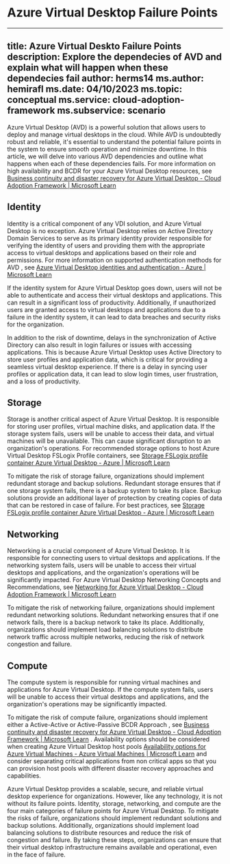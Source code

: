 # Azure Virtual Desktop Failure Points

---
title: Azure Virtual Deskto Failure Points
description: Explore the dependecies of AVD and explain what will happen when these dependecies fail
author: herms14
ms.author: hemirafl
ms.date: 04/10/2023
ms.topic: conceptual
ms.service: cloud-adoption-framework
ms.subservice: scenario
---
Azure Virtual Desktop (AVD) is a powerful solution that allows users to deploy and manage virtual desktops in the cloud. While AVD is undoubtedly robust and reliable, it's essential to understand the potential failure points in the system to ensure smooth operation and minimize downtime. In this article, we will delve into various AVD dependencies and outline what happens when each of these dependencies fails. For more information on high availability  and BCDR for your Azure Virtual Desktop resources, see [Business continuity and disaster recovery for Azure Virtual Desktop - Cloud Adoption Framework | Microsoft Learn](https://learn.microsoft.com/azure/cloud-adoption-framework/scenarios/wvd/eslz-business-continuity-and-disaster-recovery)

## Identity 

Identity is a critical component of any VDI solution, and Azure Virtual Desktop is no exception. Azure Virtual Desktop relies on Active Directory Domain Services to serve as its primary identity provider responsible for verifying the identity of users and providing them with the appropriate access to virtual desktops and applications based on their role and permissions. For more information on supported authentication methods for AVD , see [Azure Virtual Desktop identities and authentication - Azure | Microsoft Learn](https://learn.microsoft.com/azure/virtual-desktop/authentication)

If the identity system for Azure Virtual Desktop goes down, users will not be able to authenticate and access their virtual desktops and applications. This can result in a significant loss of productivity. Additionally, if unauthorized users are granted access to virtual desktops and applications due to a failure in the identity system, it can lead to data breaches and security risks for the organization.

In addition to the risk of downtime, delays in the synchronization of Active Directory can also result in login failures or issues with accessing applications. This is because Azure Virtual Desktop uses Active Directory to store user profiles and application data, which is critical for providing a seamless virtual desktop experience. If there is a delay in syncing user profiles or application data, it can lead to slow login times, user frustration, and a loss of productivity.

## Storage 

Storage is another critical aspect of Azure Virtual Desktop. It is responsible for storing user profiles, virtual machine disks, and application data. If the storage system fails, users will be unable to access their data, and virtual machines will be unavailable. This can cause significant disruption to an organization's operations. For recommended storage options to host Azure Virtual Desktop FSLogix Profile containers, see [Storage FSLogix profile container Azure Virtual Desktop - Azure | Microsoft Learn](https://learn.microsoft.com/azure/virtual-desktop/store-fslogix-profile)  

To mitigate the risk of storage failure, organizations should implement redundant storage and backup solutions. Redundant storage ensures that if one storage system fails, there is a backup system to take its place. Backup solutions provide an additional layer of protection by creating copies of data that can be restored in case of failure. For best practices, see [Storage FSLogix profile container Azure Virtual Desktop - Azure | Microsoft Learn](https://learn.microsoft.com/azure/virtual-desktop/store-fslogix-profile) 

## Networking 
Networking is a crucial component of Azure Virtual Desktop. It is responsible for connecting users to virtual desktops and applications. If the networking system fails, users will be unable to access their virtual desktops and applications, and the organization's operations will be significantly impacted. For Azure Virtual Desktop Networking Concepts and Recommendations, see [Networking for Azure Virtual Desktop - Cloud Adoption Framework | Microsoft Learn](https://learn.microsoft.com/azure/cloud-adoption-framework/scenarios/wvd/eslz-network-topology-and-connectivity) 

To mitigate the risk of networking failure, organizations should implement redundant networking solutions. Redundant networking ensures that if one network fails, there is a backup network to take its place. Additionally, organizations should implement load balancing solutions to distribute network traffic across multiple networks, reducing the risk of network congestion and failure.

## Compute 
The compute system is responsible for running virtual machines and applications for Azure Virtual Desktop. If the compute system fails, users will be unable to access their virtual desktops and applications, and the organization's operations may be significantly impacted.

To mitigate the risk of compute failure, organizations should implement either a Active-Active or Active-Passive BCDR Approach , see [Business continuity and disaster recovery for Azure Virtual Desktop - Cloud Adoption Framework | Microsoft Learn](https://learn.microsoft.com/azure/cloud-adoption-framework/scenarios/wvd/eslz-business-continuity-and-disaster-recovery#active-active-host-pool) . Availability options should be considered when creating Azure Virtual Desktop host pools [Availability options for Azure Virtual Machines - Azure Virtual Machines | Microsoft Learn](https://learn.microsoft.com/azure/virtual-machines/availability) and consider separating critical applications from non critical apps so that you can provision host pools with different disaster recovery approaches and capabilities. 

Azure Virtual Desktop provides a scalable, secure, and reliable virtual desktop experience for organizations. However, like any technology, it is not without its failure points. Identity, storage, networking, and compute are the four main categories of failure points for Azure Virtual Desktop. To mitigate the risks of failure, organizations should implement redundant solutions and backup solutions. Additionally, organizations should implement load balancing solutions to distribute resources and reduce the risk of congestion and failure. By taking these steps, organizations can ensure that their virtual desktop infrastructure remains available and operational, even in the face of failure.


